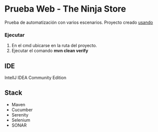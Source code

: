 # Prueba Web - The Ninja Store #

Prueba de automatización con varios escenarios.
Proyecto creado [usando](https://github.com/serenity-bdd/serenity-cucumber-starter)

### Ejecutar ###

1. En el cmd ubicarse en la ruta del proyecto.
2. Ejecutar el comando **mvn clean verify**

## IDE ##
IntellJ IDEA Community Edition

## Stack ##
- Maven
- Cucumber
- Serenity
- Selenium
- SONAR
